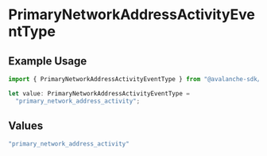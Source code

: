 # PrimaryNetworkAddressActivityEventType

## Example Usage

```typescript
import { PrimaryNetworkAddressActivityEventType } from "@avalanche-sdk/chainkit/models/components";

let value: PrimaryNetworkAddressActivityEventType =
  "primary_network_address_activity";
```

## Values

```typescript
"primary_network_address_activity"
```